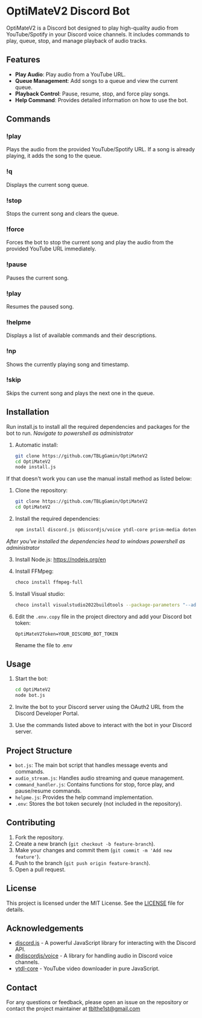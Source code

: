 # OptiMateV2 Discord Bot

OptiMateV2 is a Discord bot designed to play high-quality audio from YouTube/Spotify in your Discord voice channels. It includes commands to play, queue, stop, and manage playback of audio tracks.

## Features

- **Play Audio**: Play audio from a YouTube URL.
- **Queue Management**: Add songs to a queue and view the current queue.
- **Playback Control**: Pause, resume, stop, and force play songs.
- **Help Command**: Provides detailed information on how to use the bot.

## Commands

### !play <url>
Plays the audio from the provided YouTube/Spotify URL. If a song is already playing, it adds the song to the queue.

### !q
Displays the current song queue.

### !stop
Stops the current song and clears the queue.

### !force <url>
Forces the bot to stop the current song and play the audio from the provided YouTube URL immediately.

### !pause
Pauses the current song.

### !play
Resumes the paused song.

### !helpme
Displays a list of available commands and their descriptions.

### !np
Shows the currently playing song and timestamp.

### !skip
Skips the current song and plays the next one in the queue.

## Installation

Run install.js to install all the required dependencies and packages for the bot to run.
*Navigate to powershell as administrator*
1. Automatic install:
    ```bash
    git clone https://github.com/TBLgGamin/OptiMateV2
    cd OptiMateV2
    node install.js
    ```
If that doesn't work you can use the manual install method as listed below:

1. Clone the repository:
    ```bash
    git clone https://github.com/TBLgGamin/OptiMateV2
    cd OptiMateV2
    ```

2. Install the required dependencies:
    ```bash
    npm install discord.js @discordjs/voice ytdl-core prism-media dotenv spotify-url-info@latest play-dl @discordjs/opus opusscript
    ```

*After you've installed the dependencies head to windows powershell as administrator*

3. Install Node.js:
    https://nodejs.org/en

4. Install FFMpeg:
    ```bash
    choco install ffmpeg-full
    ```
5. Install Visual studio:
    ```bash
    choco install visualstudio2022buildtools --package-parameters "--add Microsoft.VisualStudio.Workload.VCTools --includeRecommended --passive --locale en-US"
    ```

6. Edit the `.env.copy` file in the project directory and add your Discord bot token:
    ```env
    OptiMateV2Token=YOUR_DISCORD_BOT_TOKEN
    ```
    Rename the file to .env

## Usage

1. Start the bot:
    ```bash
    cd OptiMateV2
    node bot.js
    ```

2. Invite the bot to your Discord server using the OAuth2 URL from the Discord Developer Portal.

3. Use the commands listed above to interact with the bot in your Discord server.

## Project Structure

- `bot.js`: The main bot script that handles message events and commands.
- `audio_stream.js`: Handles audio streaming and queue management.
- `command_handler.js`: Contains functions for stop, force play, and pause/resume commands.
- `helpme.js`: Provides the help command implementation.
- `.env`: Stores the bot token securely (not included in the repository).

## Contributing

1. Fork the repository.
2. Create a new branch (`git checkout -b feature-branch`).
3. Make your changes and commit them (`git commit -m 'Add new feature'`).
4. Push to the branch (`git push origin feature-branch`).
5. Open a pull request.

## License

This project is licensed under the MIT License. See the [LICENSE](LICENSE) file for details.

## Acknowledgements

- [discord.js](https://discord.js.org) - A powerful JavaScript library for interacting with the Discord API.
- [@discordjs/voice](https://github.com/discordjs/voice) - A library for handling audio in Discord voice channels.
- [ytdl-core](https://github.com/fent/node-ytdl-core) - YouTube video downloader in pure JavaScript.

## Contact

For any questions or feedback, please open an issue on the repository or contact the project maintainer at tblthe1st@gmail.com

